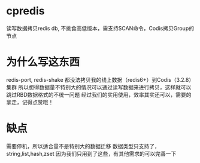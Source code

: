 # cpredis
读写数据拷贝redis db, 不挑食高低版本，需支持SCAN命令，Codis拷贝Group的节点
# 为什么写这东西
redis-port, redis-shake 都没法拷贝我的线上数据（redis6+）到Codis（3.2.8）集群
所以想得数据量不特别大的情况可以通过读写数据来进行拷贝，这样就可以跳过RBD数据格式的不统一问题
经过我们的实用使用，效率其实还可以，需要的拿走，记得点赞哦！

# 缺点
需要停机，所以适合量不是特别大的数据迁移
数据类型只支持了，string,list,hash,zset 因为我们只用到了这些，有其他需求的可以完善一下

